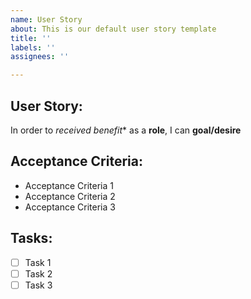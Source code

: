 ```yaml
---
name: User Story
about: This is our default user story template
title: ''
labels: ''
assignees: ''

---
```


## User Story:
In order to *received benefit** as a **role**, I can **goal/desire**

## Acceptance Criteria:
* Acceptance Criteria 1
* Acceptance Criteria 2
* Acceptance Criteria 3

## Tasks:
- [ ] Task 1
- [ ] Task 2
- [ ] Task 3
